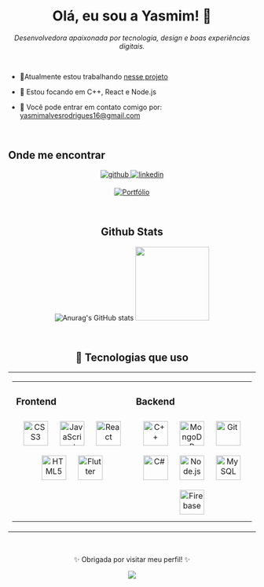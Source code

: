  ### <h1 align="center">Olá, eu sou a Yasmim! 👋</h1>

<p align="center">
  <i>Desenvolvedora apaixonada por tecnologia, design e boas experiências digitais.</i>
</p>

<br/>

- 📍Atualmente estou trabalhando [nesse projeto](https://github.com/YasmimAlves01/New-Baby.git)  


- 🌱 Estou focando em C++, React e Node.js
  
- 📩 Você pode entrar em contato comigo por: yasmimalvesrodrigues16@gmail.com


<br/>  


## Onde me encontrar
<div align="center">
<a href="https://github.com/YasmimAlves01" target="_blank">
<img src=https://img.shields.io/badge/github-%2324292e.svg?&style=for-the-badge&logo=github&logoColor=white alt=github style="margin-bottom: 5px;" />
</a>
<a href="https://linkedin.com/in/yasmim-rodrigues-b6b25a266" target="_blank">
<img src=https://img.shields.io/badge/linkedin-%231E77B5.svg?&style=for-the-badge&logo=linkedin&logoColor=white alt=linkedin style="margin-bottom: 5px;" />
</a>  
 
[![Portfólio](https://img.shields.io/badge/-Portfólio-ff69b4?style=for-the-badge&logo=githubpages&logoColor=white)](https://seu-portfolio.com)

<br/>  


## Github Stats  
<div align="center">
 
![Anurag's GitHub stats](https://github-readme-stats.vercel.app/api?username=YasmimAlves01\&rank_icon=github&theme=radical)
  <img height="150em" src="https://github-readme-stats.vercel.app/api/top-langs/?username=YasmimAlves01&layout=compact&langs_count=7&theme=radical"/>
</div>


<br/>  


## 🚀 Tecnologias que uso
<table align="center"><tr><td valign="top" width="50%">
<table align="center"><tr><td valign="top" width="50%" background-color="#ffff">



### Frontend  
<div align="center" background-color="#ffff">  
<div align="center">  
<a href="https://www.w3schools.com/css/" target="_blank"><img style="margin: 10px" src="https://profilinator.rishav.dev/skills-assets/css3-original-wordmark.svg" alt="CSS3" height="50" /></a>  
<a href="https://www.javascript.com/" target="_blank"><img style="margin: 10px" src="https://profilinator.rishav.dev/skills-assets/javascript-original.svg" alt="JavaScript" height="50" /></a>  
<a href="https://reactjs.org/" target="_blank"><img style="margin: 10px" src="https://profilinator.rishav.dev/skills-assets/react-original-wordmark.svg" alt="React" height="50" /></a>  
<a href="https://en.wikipedia.org/wiki/HTML5" target="_blank"><img style="margin: 10px" src="https://profilinator.rishav.dev/skills-assets/html5-original-wordmark.svg" alt="HTML5" height="50" /></a>  
<a href="https://flutter.dev/" target="_blank"><img style="margin: 10px" src="https://profilinator.rishav.dev/skills-assets/flutterio-icon.svg" alt="Flutter" height="50" /></a>  
</div>

</td><td valign="top" width="50%">



### Backend  
<div align="center" background-color="#ffff">  
<div align="center">  
<a href="https://www.cplusplus.com/" target="_blank"><img style="margin: 10px" src="https://profilinator.rishav.dev/skills-assets/cplusplus-original.svg" alt="C++" height="50" /></a>  
<a href="https://www.mongodb.com/" target="_blank"><img style="margin: 10px" src="https://profilinator.rishav.dev/skills-assets/mongodb-original-wordmark.svg" alt="MongoDB" height="50" /></a>  
<a href="https://github.com/" target="_blank"><img style="margin: 10px" src="https://profilinator.rishav.dev/skills-assets/git-scm-icon.svg" alt="Git" height="50" /></a>  
<a href="https://docs.microsoft.com/en-us/dotnet/csharp/" target="_blank"><img style="margin: 10px" src="https://profilinator.rishav.dev/skills-assets/csharp-original.svg" alt="C#" height="50" /></a>  
<a href="https://nodejs.org/" target="_blank"><img style="margin: 10px" src="https://profilinator.rishav.dev/skills-assets/nodejs-original-wordmark.svg" alt="Node.js" height="50" /></a>  
<a href="https://www.mysql.com/" target="_blank"><img style="margin: 10px" src="https://profilinator.rishav.dev/skills-assets/mysql-original-wordmark.svg" alt="MySQL" height="50" /></a>  
<a href="https://firebase.google.com/" target="_blank"><img style="margin: 10px" src="https://profilinator.rishav.dev/skills-assets/firebase.png" alt="Firebase" height="50" /></a>  
</div>

</td></tr></table>  </table> 

<br/>  


<div align="center">
<p align="center">✨ Obrigada por visitar meu perfil! ✨</p>
<img src="https://komarev.com/ghpvc/?username=YasmimAlves01&&style=flat-square" align="center" />
</div>  
<br/> 

<!--

---

### 

#### 🖥️ Backend
<img src="https://img.shields.io/badge/Node.js-339933?style=for-the-badge&logo=nodedotjs&logoColor=white"/>
<img src="https://img.shields.io/badge/MySQL-005C84?style=for-the-badge&logo=mysql&logoColor=white"/>
<img src="https://img.shields.io/badge/MongoDB-4EA94B?style=for-the-badge&logo=mongodb&logoColor=white"/>
<img src="https://img.shields.io/badge/C%23-68217A?style=for-the-badge&logo=c-sharp&logoColor=white"/>
<img src="https://img.shields.io/badge/C++-00599C?style=for-the-badge&logo=c%2b%2b&logoColor=white"/>
<img src="https://img.shields.io/badge/Firebase-ffca28?style=for-the-badge&logo=firebase&logoColor=black"/>

#### 🎨 Frontend
<img src="https://img.shields.io/badge/HTML5-E34F26?style=for-the-badge&logo=html5&logoColor=white"/>
<img src="https://img.shields.io/badge/CSS3-1572B6?style=for-the-badge&logo=css3&logoColor=white"/>
<img src="https://img.shields.io/badge/JavaScript-F7DF1E?style=for-the-badge&logo=javascript&logoColor=black"/>
<img src="https://img.shields.io/badge/React-61DAFB?style=for-the-badge&logo=react&logoColor=black"/>
<img src="https://img.shields.io/badge/Flutter-02569B?style=for-the-badge&logo=flutter&logoColor=white"/>

#### 🎨 UI/UX Design
<img src="https://img.shields.io/badge/Figma-F24E1E?style=for-the-badge&logo=figma&logoColor=white"/>
<img src="https://img.shields.io/badge/Adobe%20Photoshop-31A8FF?style=for-the-badge&logo=adobe-photoshop&logoColor=white"/>

#### 🧰 Outros
<img src="https://img.shields.io/badge/Git-F05032?style=for-the-badge&logo=git&logoColor=white"/>

---

### 📊 Estatísticas do GitHub

<div align="center">
  <img height="180em" src="https://github-readme-stats.vercel.app/api?username=YasmimAlves01&show_icons=true&theme=radical"/>
  <img height="180em" src="https://github-readme-stats.vercel.app/api/top-langs/?username=YasmimAlves01&layout=compact&langs_count=7&theme=radical"/>
</div>

---

### 📫 Onde me encontrar

[![LinkedIn](https://img.shields.io/badge/-LinkedIn-blue?style=for-the-badge&logo=linkedin&logoColor=white)](https://linkedin.com/in/seu-perfil)
![Anurag's GitHub stats](https://github-readme-stats.vercel.app/api?username=YasmimAlves01\&rank_icon=github&theme=transparent)
<br/>
<br/>
![Top Langs](https://github-readme-stats.vercel.app/api/top-langs/?username=YasmimAlves01&layout=compact&theme=transparent)

---
-->


